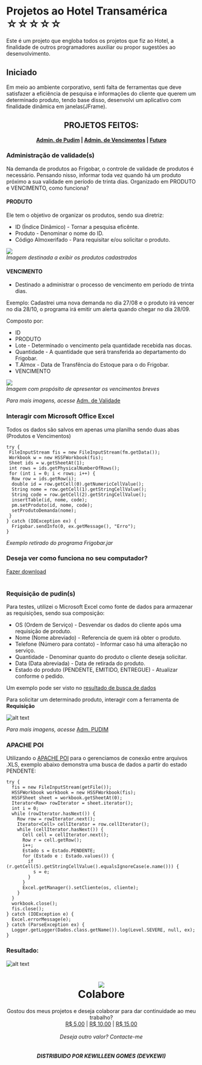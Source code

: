 # Projetos ao Hotel Transamérica ☆☆☆☆☆

Este é um projeto que engloba todos os projetos que fiz ao Hotel, a finalidade de outros programadores auxiliar ou propor sugestões ao desenvolvimento.

## Iniciado

Em meio ao ambiente corporativo, senti falta de ferramentas que deve satisfazer a eficiência de pesquisa e informações do cliente que querem um determinado produto, tendo base disso, desenvolvi um aplicativo com finalidade dinâmica em janelas(JFrame).

<h2 align="center">PROJETOS FEITOS:</h2>
<p align="center"><b><a href="https://github.com/DEVKEWI/Transamerica#requisi%C3%A7%C3%A3o-de-pudins">Admin. de Pudim</a> | <a href="https://github.com/DEVKEWI/Transamerica#administra%C3%A7%C3%A3o-de-validades">Admin. de Vencimentos</a> | <a href="#">Futuro</a></b></p>

### Administração de validade(s)

Na demanda de produtos ao Frigobar, o controle de validade de produtos é necessário. Pensando nisso, informar toda vez quando há um produto próximo a sua validade em período de trinta dias. Organizado em PRODUTO e VENCIMENTO, como funciona?

#### PRODUTO

 Ele tem o objetivo de organizar os produtos, sendo sua diretriz:

 * ID (Índice Dinâmico) - Tornar a pesquisa eficênte.
 * Produto - Denominar o nome do ID.
 * Código Almoxerifado - Para requisitar e/ou solicitar o produto.

<img src="https://raw.githubusercontent.com/DEVKEWI/Transamerica/master/Adm.%20de%20Validade/IMG/Screenshot_6.png"><br>
*Imagem destinada a exibir os produtos cadastrados*

#### VENCIMENTO

 - Destinado a administrar o processo de vencimento em período de trinta dias.

Exemplo: Cadastrei uma nova demanda no dia 27/08 e o produto irá vencer no dia 28/10, o programa irá emitir um alerta quando chegar no dia 28/09. 

Composto por:

 * ID
 * PRODUTO
 * Lote - Determinado o vencimento pela quantidade recebida nas docas.
 * Quantidade - A quantidade que será transferida ao departamento do Frigobar.
 * T.Almox - Data de Transfência do Estoque para o do Frigobar.
 * VENCIMENTO
 
 <img src="https://raw.githubusercontent.com/DEVKEWI/Transamerica/master/Adm.%20de%20Validade/IMG/Screenshot_13.png"><br>
 *Imagem com propósito de apresentar os vencimentos breves*
 
*Para mais imagens, acesse* [Adm. de Validade](https://github.com/DEVKEWI/Transamerica/tree/master/Adm.%20de%20Validade/IMG)

### Interagir com Microsoft Office Excel

Todos os dados são salvos em apenas uma planilha sendo duas abas (Produtos e Vencimentos)

```
try {
 FileInputStream fis = new FileInputStream(fm.getData());
 Workbook w = new HSSFWorkbook(fis);
 Sheet ids = w.getSheetAt(1);
 int rows = ids.getPhysicalNumberOfRows();
 for (int i = 0; i < rows; i++) {
  Row row = ids.getRow(i);
  double id = row.getCell(0).getNumericCellValue();
  String nome = row.getCell(1).getStringCellValue();
  String code = row.getCell(2).getStringCellValue();
  insertTable(id, nome, code);
  pm.setProduto(id, nome, code);
  setProdutoDemanda(nome);
 }
} catch (IOException ex) {
  Frigobar.sendInfo(0, ex.getMessage(), "Erro");
}
```
*Exemplo retirado do programa Frigobar.jar*

### Deseja ver como funciona no seu computador?
<a href="https://github.com/DEVKEWI/Transamerica/raw/master/Adm.%20de%20Validade/Frigobar.jar">Fazer download</a> <br><br>

### Requisição de pudin(s)

Para testes, utilizei o Microsoft Excel como fonte de dados para armazenar as requisições, sendo sua composição:
 * OS (Ordem de Serviço) - Desvendar os dados do cliente após uma requisição de produto.
 * Nome (Nome abreviado) - Referencia de quem irá obter o produto.
 * Telefone (Número para contato) - Informar caso há uma alteração no serviço.
 * Quantidade - Denominar quanto do produto o cliente deseja solicitar.
 * Data (Data abreviada) - Data de retirada do produto.
 * Estado do produto (PENDENTE, EMITIDO, ENTREGUE) - Atualizar conforme o pedido.
 
 Um exemplo pode ser visto no [resultado de busca de dados](https://github.com/DevKewi/Transamerica#resultado)

Para solicitar um determinado produto, interagir com a ferramenta de **Requisição**

![alt text](https://raw.githubusercontent.com/DevKewi/Transamerica/master/Adm.%20PUDIM/IMG/Screenshot_2.png)

*Para mais imagens, acesse* [Adm. PUDIM](https://github.com/DevKewi/Transamerica/tree/master/Adm.%20PUDIM/IMG)

### APACHE POI

Utilizando o [APACHE POI](https://github.com/apache/poi) para o gerenciamos de conexão entre arquivos .XLS, exemplo abaixo demonstra uma busca de dados a partir do estado PENDENTE:

```
try {
  fis = new FileInputStream(getFile());
  HSSFWorkbook workbook = new HSSFWorkbook(fis);
  HSSFSheet sheet = workbook.getSheetAt(0);
  Iterator<Row> rowIterator = sheet.iterator();
  int i = 0;
  while (rowIterator.hasNext()) {
    Row row = rowIterator.next();
    Iterator<Cell> cellIterator = row.cellIterator();
    while (cellIterator.hasNext()) {
      Cell cell = cellIterator.next();
      Row r = cell.getRow();
      i++;
      Estado s = Estado.PENDENTE;
      for (Estado e : Estado.values()) {
        if (r.getCell(5).getStringCellValue().equalsIgnoreCase(e.name())) {
          s = e;
        }
      }
      Excel.getManager().setCliente(os, cliente);
    }
  }
  workbook.close();
  fis.close();
} catch (IOException e) {
  Excel.errorMessage(e);
} catch (ParseException ex) {
  Logger.getLogger(Dados.class.getName()).log(Level.SEVERE, null, ex);
}
```
### Resultado:

![alt text](https://raw.githubusercontent.com/DevKewi/Transamerica/master/Adm.%20PUDIM/IMG/Screenshot_3.png)

<h1 align="center"><img src="https://cdn2.iconfinder.com/data/icons/icontober/64/Inkcontober_United-64.png"><br>Colabore</h1>
<p align="center"> Gostou dos meus projetos e deseja colaborar para dar continuidade ao meu trabalho?<br>
<a mp-mode="dftl" href="https://www.mercadopago.com/mlb/checkout/start?pref_id=214816725-9afb283c-50e4-4a2a-8c40-44ed950b3661">R$ 5,00</a> | 
 <a href="https://www.mercadopago.com/mlb/checkout/start?pref_id=214816725-a7b4a6b4-4477-45d3-8c39-58c03a389922">R$ 10,00</a> | 
 <a href="https://www.mercadopago.com/mlb/checkout/start?pref_id=214816725-ceb3532a-0cf1-4879-856c-6793f48b23c2">R$ 15,00</a>
<br><br>
<i>Deseja outro valor? Contacte-me</i>
<br><br><br>
 <i><b>DISTRIBUIDO POR KEWILLEEN GOMES (DEVKEWI)</b></i></p>
